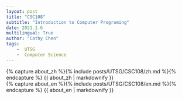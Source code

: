 ```yaml
---
layout: post
title: "CSC108"
subtitle: "Introduction to Computer Programing"
date: 2021.1.6
multilingual: True
author: "Cathy Chen"
tags:
    -  UTSG 
    -  Computer Science
---
```

<!-- Chinese Version -->
<div class="zh post-container">
    {% capture about_zh %}{% include posts/UTSG/CSC108/zh.md %}{% endcapture %}
    {{ about_zh | markdownify }}
</div>

<!-- English Version -->
<div class="en post-container">
    {% capture about_en %}{% include posts/UTSG/CSC108/en.md %}{% endcapture %}
    {{ about_en | markdownify }}
</div>